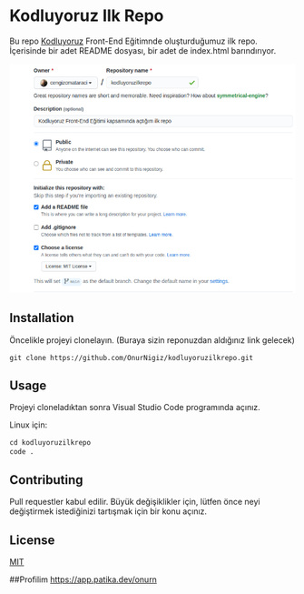# Kodluyoruz Ilk Repo
Bu repo [Kodluyoruz](https://www.kodluyoruz.org/) Front-End Eğitimnde oluşturduğumuz ilk repo. İçerisinde bir adet README dosyası, bir adet de index.html barındırıyor. 

![](https://raw.githubusercontent.com/Kodluyoruz/taskforce/main/git/odev1/figures/github.png)

## Installation 
Öncelikle projeyi clonelayın. (Buraya sizin reponuzdan aldığınız link gelecek)

```
git clone https://github.com/OnurNigiz/kodluyoruzilkrepo.git
``` 

## Usage 
Projeyi cloneladıktan sonra Visual Studio Code programında açınız.

Linux için:
 ```
 cd kodluyoruzilkrepo
code .
 ```

## Contributing
Pull requestler kabul edilir. Büyük değişiklikler için, lütfen önce neyi değiştirmek istediğinizi tartışmak için bir konu açınız.

## License
[MIT](https://choosealicense.com/licenses/mit/)

##Profilim
https://app.patika.dev/onurn
